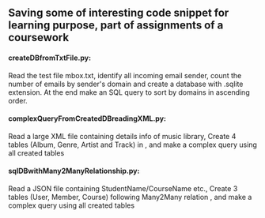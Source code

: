 ## Saving some of interesting code snippet for learning purpose, part of assignments of a coursework


#### createDBfromTxtFile.py: 
Read the test file mbox.txt, identify all incoming email sender, count the number of emails by sender's domain and create a database with .sqlite extension. At the end make an SQL query to sort by domains in ascending order.

#### complexQueryFromCreatedDBreadingXML.py:  
Read a large XML file containing details info of music library, Create 4 tables (Album, Genre, Artist and Track) in , and make a complex query using all created tables

#### sqlDBwithMany2ManyRelationship.py:
Read a JSON file containing StudentName/CourseName etc., Create 3 tables (User, Member, Course) following Many2Many relation , and make a complex query using all created tables
